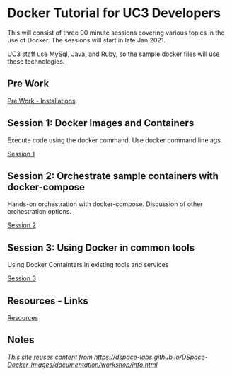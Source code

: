 # Docker Tutorial for UC3 Developers
This will consist of three 90 minute sessions covering various topics in the use of Docker.  The sessions will start in late Jan 2021.

UC3 staff use MySql, Java, and Ruby, so the sample docker files will use these technologies.

## Pre Work
[Pre Work - Installations](prework/)

## Session 1: Docker Images and Containers
Execute code using the docker command.  Use docker command line ags.

[Session 1](session1/)

## Session 2: Orchestrate sample containers with docker-compose
Hands-on orchestration with docker-compose.  Discussion of other orchestration options.

[Session 2](session2/)

## Session 3: Using Docker in common tools
Using Docker Containters in existing tools and services

[Session 3](session3/)

## Resources - Links
[Resources](resources/)

## Notes
_This site reuses content from https://dspace-labs.github.io/DSpace-Docker-Images/documentation/workshop/info.html_
